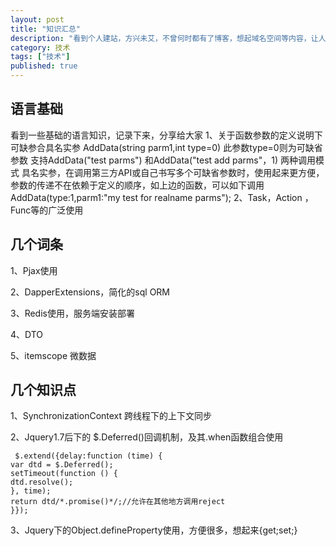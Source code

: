 ```yaml
---
layout: post
title: "知识汇总"
description: "看到个人建站，方兴未艾，不曾何时都有了博客，想起域名空间等内容，让人退而思建个站好难。后来发现，其实还是没那么难，本文就从建站之初进行说明，就是需要一定的基础，攻城狮还是挺适合用此工具建站的，书写下来，以便后继查阅。"
category: 技术
tags: ["技术"]
published: true
---
```


## 语言基础		 ##
看到一些基础的语言知识，记录下来，分享给大家
1、关于函数参数的定义说明下可缺参合具名实参
AddData(string parm1,int type=0) 此参数type=0则为可缺省参数
支持AddData("test parms") 和AddData("test add parms"，1) 两种调用模式
具名实参，在调用第三方API或自己书写多个可缺省参数时，使用起来更方便，参数的传递不在依赖于定义的顺序，如上边的函数，可以如下调用
AddData(type:1,parm1:"my test for realname parms");
2、Task，Action ，Func等的广泛使用

## 几个词条 ##
1、Pjax使用

2、DapperExtensions，简化的sql ORM

3、Redis使用，服务端安装部署

4、DTO

5、itemscope 微数据

## 几个知识点 ##
1、SynchronizationContext 跨线程下的上下文同步

2、Jquery1.7后下的 $.Deferred()回调机制，及其.when函数组合使用

     $.extend({delay:function (time) {    
    var dtd = $.Deferred();    
    setTimeout(function () {
    dtd.resolve();
    }, time);    
    return dtd/*.promise()*/;//允许在其他地方调用reject
    }});
3、Jquery下的Object.defineProperty使用，方便很多，想起来{get;set;}



